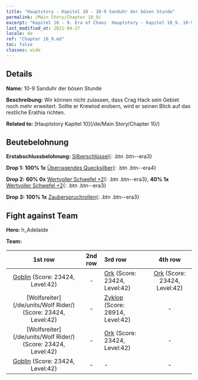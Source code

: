 ```yaml
---
title: "Hauptstory - Kapitel 10 - 10-9 Sanduhr der bösen Stunde"
permalink: /Main Story/Chapter 10_9/
excerpt: "Kapitel 10 - 9. Era of Chaos  Hauptstory - Kapitel 10_9. 10-9 Sanduhr der bösen Stunde"
last_modified_at: 2021-04-27
locale: de
ref: "Chapter 10_9.md"
toc: false
classes: wide
---
```


## Details

 **Name:** 10-9 Sanduhr der bösen Stunde

 **Beschreibung:** Wir können nicht zulassen, dass Crag Hack sein Gebiet noch mehr erweitert. Sollte er Krewlod erobern, wird er seinen Blick auf das restliche Erathia richten.

 **Related to:** [Hauptstory Kapitel 10](/de/Main Story/Chapter 10/)

## Beutebelohnung

 **Erstabschlussbelohnung:** [Silberschlüssel](/ItemsDE/con_693/){: .btn .btn--era3}

 **Drop 1:** **100% 1x** [Überragendes Quecksilber](/ItemsDE/mat_35/){: .btn .btn--era4}

 **Drop 2:** **60% 0x** [Wertvoller Schwefel +2](/ItemsDE/mat_29/){: .btn .btn--era3}, **40% 1x** [Wertvoller Schwefel +2](/ItemsDE/mat_29/){: .btn .btn--era3}

 **Drop 3:** **100% 1x** [Zauberspruchrollen](/ItemsDE/con_694/){: .btn .btn--era3}


## Fight against Team
 **Hero:** h_Adelaide

 **Team:**


  | 1st row | 2nd row | 3rd row | 4th row |
  |:----:|:----:|:----|:----:|
  | [Goblin](/de/units/Goblin/) (Score: 23424, Level:42)  | - | [Ork](/de/units/Orc/) (Score: 23424, Level:42)  | [Ork](/de/units/Orc/) (Score: 23424, Level:42)  |
  | [Wolfsreiter](/de/units/Wolf Rider/) (Score: 23424, Level:42)  | - | [Zyklop](/de/units/Cyclops/) (Score: 28914, Level:42)  | - |
  | [Wolfsreiter](/de/units/Wolf Rider/) (Score: 23424, Level:42)  | - | [Ork](/de/units/Orc/) (Score: 23424, Level:42)  | - |
  | [Goblin](/de/units/Goblin/) (Score: 23424, Level:42)  | - | - | - |


